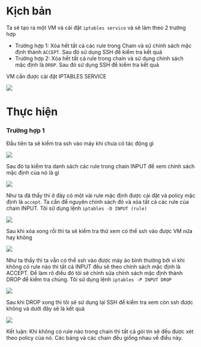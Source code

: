 # Kịch bản 
Ta sẽ tạo ra một VM và cài đặt `iptables service`  và sẽ làm theo 2 trường hợp 
- Trường hợp 1: Xóa hết tất cả các rule trong Chain và sử chính sách mặc định thành `ACCEPT`.  Sau đó sử dụng SSH để kiểm tra kết quả 
- Trường hợp 2: Xóa hết tất cả rule trong chain và sử dụng chính sách mặc định là `DROP`. Sau đó sử dụng SSH để kiểm tra kết quả

VM cần được cài đặt IPTABLES SERVICE

![](/images/iptables.png)

# Thực hiện 
### Trường hợp 1
Đầu tiên ta sẽ kiểm tra ssh vào máy khi chưa có tác động gì 

![](https://github.com/duckmak14/thuctapsinh/blob/master/Anhduc/iptables/images/lab/screenshot_2.png)

Sau đó ta kiểm tra danh sách các rule trong chain INPUT để xem chính sách mặc định của nó là gì 

![](https://github.com/duckmak14/thuctapsinh/blob/master/Anhduc/iptables/images/lab/screenshot.png)

Như ta đã thấy thì ở đây có một vài rule mặc định được cài đặt và policy mặc định là `accept`. Ta cần để nguyên chính sách đó và xóa tất cả các rule của chain INPUT. Tôi sử dụng lệnh `iptables -D INPUT (rule)`

![](https://github.com/duckmak14/thuctapsinh/blob/master/Anhduc/iptables/images/lab/screenshot_1.png)

Sau khi xóa xong rồi thì ta sẽ kiểm tra thử xem có thể ssh vào được VM nữa hay không 

![](https://github.com/duckmak14/thuctapsinh/blob/master/Anhduc/iptables/images/lab/screenshot_6.png)

Như ta thấy thì ta vẫn có thể  ssh vào được máy ảo bình thường bởi vì khi không có rule nào thì tất cả INPUT đều sẽ theo chính sách mặc định là ACCEPT. Để làm rõ điều đó tôi sẽ chỉnh sửa chính sách mặc định thành DROP để kiểm tra chúng. Tôi sử dụng lệnh `iptables -P INPUT DROP` 

![](https://github.com/duckmak14/thuctapsinh/blob/master/Anhduc/iptables/images/lab/screenshot_4.png)

Sau khi DROP xong thì tôi sẽ sử dụng lại SSH để kiểm tra xem còn ssh được không và dưới đây sẽ là kết quả 

![](https://github.com/duckmak14/thuctapsinh/blob/master/Anhduc/iptables/images/lab/screenshot_5.png)

Kết luận: Khi không có rule nào trong chain thì tất cả gói tin sẽ đều được xét theo policy của nó. Các bảng và các chain đều giống nhau về điều này.